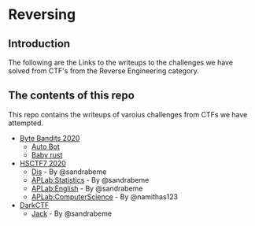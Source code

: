 # Reversing

## Introduction

The following are the Links to the writeups to the challenges we have solved from CTF's from the Reverse Engineering category.

## The contents of this repo

This repo contains the writeups of varoius challenges from CTFs we have attempted.

- [Byte Bandits 2020](https://ctftime.org/event/1022)
	- [Auto Bot](../ByteBandits20/auto_bot/)
	- [Baby rust](../ByteBandits20/baby_rust/)
- [HSCTF7 2020](https://ctftime.org/event/939)
    - [Dis](../HSCTF7/Dis/) - By @sandrabeme
    - [APLab:Statistics](../HSCTF7/Statistics/) - By @sandrabeme
    - [APLab:English](../HSCTF7/APLabEnglish/) - By @sandrabeme
    - [APLab:ComputerScience](../HSCTF7/ComputerScience/) - By @namithas123
- [DarkCTF](https://ctftime.org/event/1118)
    - [Jack](DarkCTF/Jack/) - By @sandrabeme
